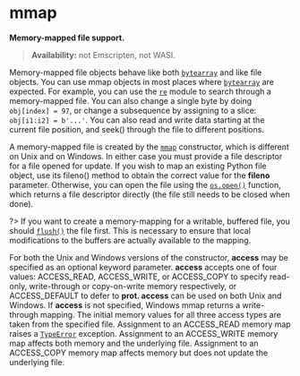# mmap

**Memory-mapped file support.**

> **Availability:** not Emscripten, not WASI.

Memory-mapped file objects behave like both [`bytearray`](/built-in-types/bytearray/) and like file objects. You can use mmap objects in most places where [`bytearray`](/built-in-types/bytearray/) are expected. For example, you can use the [`re`](/modules/re/) module to search through a memory-mapped file. You can also change a single byte by doing `obj[index] = 97`, or change a subsequence by assigning to a slice: `obj[i1:i2] = b'...'`. You can also read and write data starting at the current file position, and seek() through the file to different positions.

A memory-mapped file is created by the [`mmap`](/modules/mmap/mmap.md) constructor, which is different on Unix and on Windows. In either case you must provide a file descriptor for a file opened for update. If you wish to map an existing Python file object, use its fileno() method to obtain the correct value for the **fileno** parameter. Otherwise, you can open the file using the [`os.open()`](/modules/os/open.md) function, which returns a file descriptor directly (the file still needs to be closed when done).

?> If you want to create a memory-mapping for a writable, buffered file, you should [`flush()`](/modules/io/IOBase/flush.md) the file first. This is necessary to ensure that local modifications to the buffers are actually available to the mapping.

For both the Unix and Windows versions of the constructor, **access** may be specified as an optional keyword parameter. **access** accepts one of four values: ACCESS_READ, ACCESS_WRITE, or ACCESS_COPY to specify read-only, write-through or copy-on-write memory respectively, or ACCESS_DEFAULT to defer to **prot. access** can be used on both Unix and Windows. If **access** is not specified, Windows mmap returns a write-through mapping. The initial memory values for all three access types are taken from the specified file. Assignment to an ACCESS_READ memory map raises a [`TypeError`](/exceptions/TypeError.md) exception. Assignment to an ACCESS_WRITE memory map affects both memory and the underlying file. Assignment to an ACCESS_COPY memory map affects memory but does not update the underlying file.